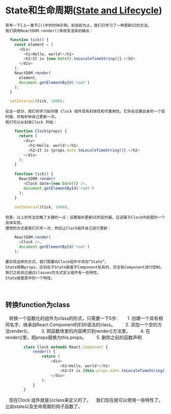 # State和生命周期([State and Lifecycle](https://facebook.github.io/react/docs/state-and-lifecycle.html))
    思考一下[上一章节]()中的时钟示例。到目前为止，我们只学习了一种更新UI的方法。
    我们调用ReactDOM.render()来改变渲染的输出：
```javascript
  function tick() {
    const element = (
      <div>
        <h1>Hello, world!</h1>
        <h2>It is {new Date().toLocaleTimeString()}.</h2>
      </div>
    );
    ReactDOM.render(
      element,
      document.getElementById('root')
    );
  }

  setInterval(tick, 1000);
```

    在这一部分，我们将学习如何使 Clock 组件具有封装性和可重用性。它将会设置自身的一个定时器，并每秒钟自己更新一次。
    我们可以从封装Clock 开始：
```javascript
    function Clock(props) {
      return (
        <div>
          <h1>Hello, world!</h1>
          <h2>It is {props.date.toLocaleTimeString()}.</h2>
        </div>
      );
    }
    
    function tick() {
      ReactDOM.render(
        <Clock date={new Date()} />,
        document.getElementById('root')
      );
    }
    
    setInterval(tick, 1000);
```

    但是，以上的写法忽略了关键的一点：设置每秒更新UI的定时器，应该属于Clock内部里的一个具体实现。
    理想的方式是我们只写一次，然后让Clock组件自己进行更新：
```javascript
    ReactDOM.render(
      <Clock />,
      document.getElementById('root')
    );
```

    要实现这样的方式，我们需要向Clock组件中添加“State”。
    State很像props，区别在于State是属于Component私有的，完全有Component进行控制。
    我们之前说过通过classes的方式定义组件有一些特性。
    State就是其中的一个特性。
    
## 转换function为class

    转换一个函数化的组件为class的形式，只需要一下5步:
        1. 创建一个具有相同名字、继承自React.Component的ES6语法的class。
        2. 添加一个空的方法render()。
        3. 把函数体里的内容拷贝到render()方法里。
        4. 在render()里，把props替换为this.props。
        5. 删除之前的函数声明
```javascript
        class Clock extends React.Component {
            render() {
                return (
                    <div>
                        <h1>Hello, world!</h1>
                        <h2>It is {this.props.date.toLocaleTimeString()}.</h2>
                    </div>
                );
            }
        }
```

    现在Clock 组件就是以class来定义的了。
    我们现在就可以使用一些特性了。比如state以及生命周期的钩子函数了。
